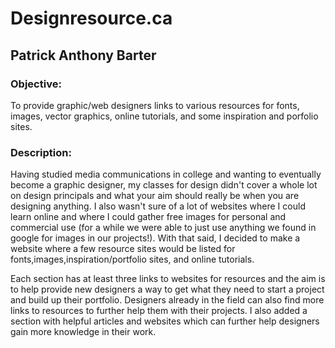 # Designresource.ca

## Patrick Anthony Barter


### Objective: 

To provide graphic/web designers links to various resources for fonts, images, 
vector graphics, online tutorials, and some inspiration and porfolio sites. 

### Description:

Having studied media communications in college and wanting to eventually become a graphic designer, my classes for design didn't cover a whole lot on design principals and what your aim should really be when you are designing anything. I also wasn't sure of a lot of websites where I could learn online and where I could gather free images for personal and commercial use (for a while we were able to just use anything we found in google for images in our projects!). With that said, I decided to make a website where a few resource sites would be listed for fonts,images,inspiration/portfolio sites, and online tutorials.

Each section has at least three links to websites for resources and the aim is to help provide
new designers a way to get what they need to start a project and build up their portfolio. Designers already in the field can also find more links to resources to further help them with their projects. I also added a section with helpful articles and websites which can further help designers gain more knowledge in their work.
